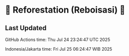 
# 🌳 Reforestation (Reboisasi) 🌲

## Last Updated

GitHub Actions time: Thu Jul 24 23:24:47 UTC 2025

Indonesia/Jakarta time: Fri Jul 25 06:24:47 WIB 2025
